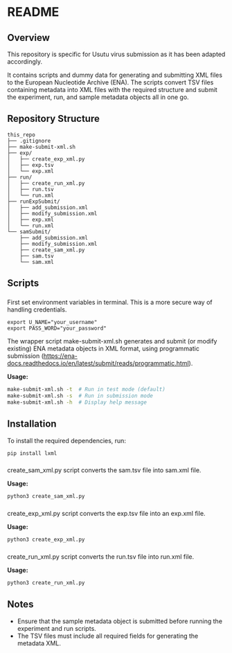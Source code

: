 # README

## Overview

This repository is specific for Usutu virus submission as it has been adapted accordingly.

It contains scripts and dummy data for generating and submitting XML files to the European Nucleotide Archive (ENA). The scripts convert TSV files containing metadata into XML files with the required structure and submit the experiment, run, and sample metadata objects all in one go.

## Repository Structure

```
this_repo
├── .gitignore
├── make-submit-xml.sh
├── exp/
│   ├── create_exp_xml.py
│   ├── exp.tsv
│   └── exp.xml
├── run/
│   ├── create_run_xml.py
│   ├── run.tsv
│   └── run.xml
├── runExpSubmit/
│   ├── add_submission.xml
│   ├── modify_submission.xml
│   ├── exp.xml
│   └── run.xml
└── samSubmit/
    ├── add_submission.xml
    ├── modify_submission.xml
    ├── create_sam_xml.py
    ├── sam.tsv
    └── sam.xml
```

## Scripts

###

First set environment variables in terminal. This is a more secure way of handling credentials.
```
export U_NAME="your_username"
export PASS_WORD="your_password"
```

The wrapper script make-submit-xml.sh generates and submit (or modify existing) ENA metadata objects in XML format, using programmatic submission (https://ena-docs.readthedocs.io/en/latest/submit/reads/programmatic.html).

**Usage:**
```sh
make-submit-xml.sh -t  # Run in test mode (default)
make-submit-xml.sh -s  # Run in submission mode
make-submit-xml.sh -h  # Display help message
```

## Installation

To install the required dependencies, run:
```sh
pip install lxml
```

###

create_sam_xml.py script converts the sam.tsv file into sam.xml file.

**Usage:**
```sh
python3 create_sam_xml.py
```

###

create_exp_xml.py script converts the exp.tsv file into an exp.xml file.

**Usage:**
```sh
python3 create_exp_xml.py
```

###

create_run_xml.py script converts the run.tsv file into run.xml file.

**Usage:**
```sh
python3 create_run_xml.py
```

## Notes

- Ensure that the sample metadata object is submitted before running the experiment and run scripts.
- The TSV files must include all required fields for generating the metadata XML.
